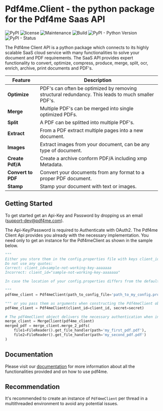 # Pdf4me.Client - the python package for the Pdf4me Saas API



![PyPI](https://img.shields.io/pypi/v/pdf4me.svg) ![license](https://img.shields.io/github/license/mashape/apistatus.svg) ![Maintenance](https://img.shields.io/maintenance/yes/2018.svg) ![Build](https://ynoox.visualstudio.com/_apis/public/build/definitions/2e29c2f0-3f4a-40e1-a4b1-1cc465571206/290/badge) ![PyPI - Python Version](https://img.shields.io/pypi/pyversions/pdf4me.svg) ![PyPI - Status](https://img.shields.io/pypi/status/pdf4me.svg)


The Pdf4me Client API is a python package which connects to its highly scalable SaaS cloud service with many functionalities to solve your document and PDF requirements. The SaaS API provides expert functionality to convert, optimize, compress, produce, merge, split, ocr, enrich, archive, print documents and PDF's.

Feature | Description 
------------ | ------------- 
**Optimize** | PDF's can often be optimized by removing structural redundancy. This leads to much smaller PDF's.
**Merge** | Multiple PDF's can be merged into single optimized PDFs.
**Split** | A PDF can be splitted into multiple PDF's.
**Extract** | From a PDF extract multiple pages into a new document.
**Images** | Extract images from your document, can be any type of document.
**Create Pdf/A** | Create a archive conform PDF/A including xmp Metadata.
**Convert to PDF** | Convert your documents from any format to a proper PDF document.
**Stamp** | Stamp your document with text or images.

## Getting Started

To get started get an Api-Key and Password by dropping us an email (support-dev@pdf4me.com).

The Api-Key/Password is required to Authenticate with OAuth2. The Pdf4me Client Api provides you already with the necessary implementation. You need only to get an instance for the Pdf4meClient as shown in the sample below.

```python
"""
Either you store them in the config.properties file with keys client_id and secret
Do not use any quotes:
Correct: client_id=sample-not-working-key-aaaaaaa
Incorrect: client_id="sample-not-working-key-aaaaaaa"

In case the location of your config.properties differs from the default location ('../config.properties'), provide the optional argument path_to_config_file.

"""
pdf4me_client = Pdf4meClient(path_to_config_file='path_to_my_config.properties')

""" or you pass them as arguments when constructing the Pdf4meClient object """
pdf4me_client = Pdf4meClient(client_id=client_id, secret=secret)

# The pdf4meClient object delivers the necessary authentication when instantiating the different pdf4meClients such as for instance Merge
merge_client = MergeClient(pdf4me_client)
merged_pdf = merge_client.merge_2_pdfs(
    file1=FileReader().get_file_handler(path='my_first_pdf.pdf'),
    file2=FileReader().get_file_handler(path='my_second_pdf.pdf')
)
```

## Documentation

Please visit our [documentation]() for more information about all the functionalities provided and on how to use pdf4me.

## Recommendation

It's recommended to create an instance of `Pdf4meClient` per thread in a multithreaded environment to avoid any potential issues.